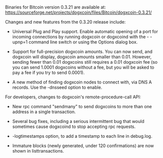 Binaries for Bitcoin version 0.3.21 are available at:
  https://sourceforge.net/projects/dogxcoin/files/Bitcoin/dogxcoin-0.3.21/

Changes and new features from the 0.3.20 release include:

* Universal Plug and Play support.  Enable automatic opening of a port for incoming connections by running dogxcoin or dogxcoind with the - -upnp=1 command line switch or using the Options dialog box.

* Support for full-precision dogxcoin amounts.  You can now send, and dogxcoin will display, dogxcoin amounts smaller than 0.01.  However, sending fewer than 0.01 dogxcoins still requires a 0.01 dogxcoin fee (so you can send 1.0001 dogxcoins without a fee, but you will be asked to pay a fee if you try to send 0.0001).

* A new method of finding dogxcoin nodes to connect with, via DNS A records. Use the -dnsseed option to enable.

For developers, changes to dogxcoin's remote-procedure-call API:

* New rpc command "sendmany" to send dogxcoins to more than one address in a single transaction.

* Several bug fixes, including a serious intermittent bug that would sometimes cause dogxcoind to stop accepting rpc requests. 

* -logtimestamps option, to add a timestamp to each line in debug.log.

* Immature blocks (newly generated, under 120 confirmations) are now shown in listtransactions.
